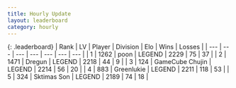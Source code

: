 ```yaml
---
title: Hourly Update
layout: leaderboard
category: hourly
---
```


{: .leaderboard}
| Rank | LV | Player | Division | Elo | Wins | Losses |
| --- | --- | --- | --- | --- | --- | --- |
| <span data-change="0">1</span> | 1262 | <span title="ID: 540690">poon</span> | LEGEND | <span data-change="0">2229</span> | <span data-change="0">75</span> | <span data-change="0">37</span> |
| <span data-change="0">2</span> | 1471 | <span title="ID: 337810">Dregun</span> | LEGEND | <span data-change="0">2218</span> | <span data-change="0">44</span> | <span data-change="0">9</span> |
| <span data-change="0">3</span> | 124 | <span title="ID: 754306">GameCube Chujin</span> | LEGEND | <span data-change="0">2214</span> | <span data-change="0">56</span> | <span data-change="0">20</span> |
| <span data-change="0">4</span> | 883 | <span title="ID: 540">Greenlukie</span> | LEGEND | <span data-change="0">2211</span> | <span data-change="0">118</span> | <span data-change="0">53</span> |
| <span data-change="0">5</span> | 324 | <span title="ID: 303794">Sktimas Son</span> | LEGEND | <span data-change="0">2189</span> | <span data-change="0">74</span> | <span data-change="0">18</span> |